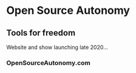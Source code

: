 # Open Source Autonomy
## Tools for freedom
Website and show launching late 2020...
### OpenSourceAutonomy.com
